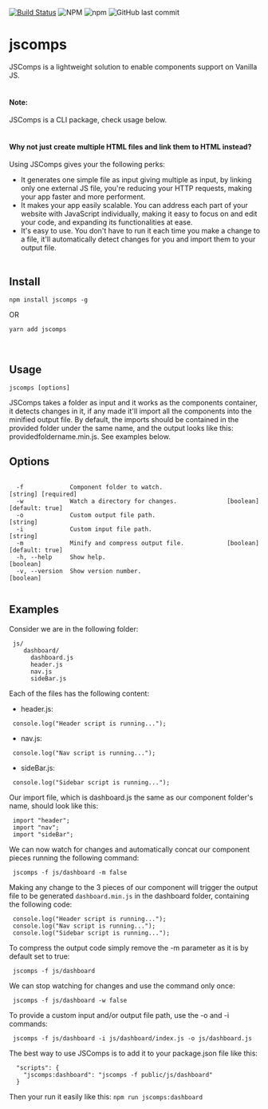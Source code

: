 [![Build Status](https://travis-ci.org/hamzaalalach/jscomps.svg?branch=master)](https://travis-ci.org/hamzaalalach/jscomps) ![NPM](https://img.shields.io/npm/l/jscomps) ![npm](https://img.shields.io/npm/v/jscomps) ![GitHub last commit](https://img.shields.io/github/last-commit/hamzaalalach/jscomps) <br />
# jscomps

  JSComps is a lightweight solution to enable components support on Vanilla JS. <br /><br />

#### Note:
  JSComps is a CLI package, check usage below.<br /><br />

#### Why not just create multiple HTML files and link them to HTML instead?
Using JSComps gives your the following perks:

- It generates one simple file as input giving multiple as input, by linking only one external JS file, you're reducing your HTTP requests, making your app faster and more performent.
- It makes your app easily scalable. You can address each part of your website with JavaScript individually, making it easy to focus on and edit your code, and expanding its functionalities at ease.
- It's easy to use. You don't have to run it each time you make a change to a file, it'll automatically detect changes for you and import them to your output file.<br /><br />

## Install
```
npm install jscomps -g
```
  OR
```
yarn add jscomps
```

<br>

## Usage
    jscomps [options]

   JSComps takes a folder as input and it works as the components container, it detects changes in it, if any made it'll import all the components into the minified output file. By default, the imports should be contained in the provided folder under the same name, and the output looks like this: providedfoldername.min.js. See examples below.
  
  
## Options

```

  -f             Component folder to watch.                        [string] [required]
  -w             Watch a directory for changes.              [boolean] [default: true]
  -o             Custom output file path.                                     [string]
  -i             Custom input file path.                                      [string]
  -m             Minify and compress output file.            [boolean] [default: true]
  -h, --help     Show help.                                                  [boolean]
  -v, --version  Show version number.                                        [boolean]
  
```
## Examples
Consider we are in the following folder:
```
 js/
    dashboard/
      dashboard.js
      header.js
      nav.js
      sideBar.js

```
Each of the files has the following content:
- header.js:
```
 console.log("Header script is running...");
```
- nav.js:
```
 console.log("Nav script is running...");
```
- sideBar.js:
```    
 console.log("Sidebar script is running...");
```

Our import file, which is dashboard.js the same as our component folder's name, should look like this:
```
 import "header";
 import "nav";
 import "sideBar";
```
We can now watch for changes and automatically concat our component pieces running the following command:
```     
 jscomps -f js/dashboard -m false
```
Making any change to the 3 pieces of our component will trigger the output file to be generated ```dashboard.min.js```  in the dashboard folder, containing the following code:

```
 console.log("Header script is running...");
 console.log("Nav script is running...");
 console.log("Sidebar script is running...");
```

To compress the output code simply remove the -m parameter as it is by default set to true:
```
 jscomps -f js/dashboard
```
We can stop watching for changes and use the command only once:
```
 jscomps -f js/dashboard -w false
```

To provide a custom input and/or output file path, use the -o and -i commands:
```
 jscomps -f js/dashboard -i js/dashboard/index.js -o js/dashboard.js
```

The best way to use JSComps is to add it to your package.json file like this: 
```
  "scripts": {
    "jscomps:dashboard": "jscomps -f public/js/dashboard"
  }
```
Then your run it easily like this:  ` npm run jscomps:dashboard `
